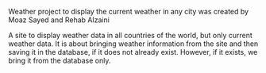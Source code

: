 Weather project to display the current weather in any city was created by Moaz Sayed and Rehab Alzaini

A site to display weather data in all countries of the world, but only current weather data. It is about bringing weather information from the site and then saving it in the database, if it does not already exist. However, if it exists, we bring it from the database only.
